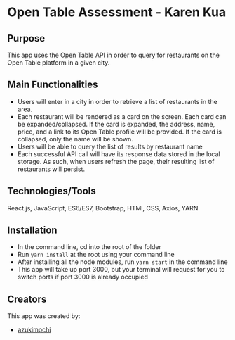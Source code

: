 # Open Table Assessment - Karen Kua

## Purpose

This app uses the Open Table API in order to query for restaurants on the Open Table platform in a given city. 

## Main Functionalities

* Users will enter in a city in order to retrieve a list of restaurants in the area.
* Each restaurant will be rendered as a card on the screen. Each card can be expanded/collapsed. If the card is expanded, the address, name, price, and a link to its Open Table profile will be provided.  If the card is collapsed, only the name will be shown. 
* Users will be able to query the list of results by restaurant name 
* Each successful API call will have its response data stored in the local storage.  As such, when users refresh the page, their resulting list of restaurants will persist. 

## Technologies/Tools

React.js, JavaScript, ES6/ES7, Bootstrap, HTMl, CSS, Axios, YARN

## Installation

* In the command line, cd into the root of the folder
* Run `yarn install` at the root using your command line 
* After installing all the node modules, run `yarn start` in the command line 
* This app will take up port 3000, but your terminal will request for you to switch ports if port 3000 is already occupied

## Creators

This app was created by:

* [azukimochi](https://github.com/azukimochi)

